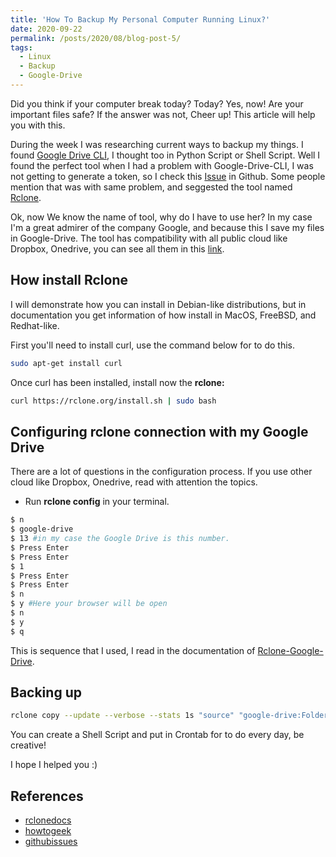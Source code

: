 ```yaml
---
title: 'How To Backup My Personal Computer Running Linux?'
date: 2020-09-22
permalink: /posts/2020/08/blog-post-5/
tags:
  - Linux
  - Backup
  - Google-Drive
---
```


Did you think if your computer break today? Today? Yes, now! Are your important files safe?
If the answer was not, Cheer up! This article will help you with this.

During the week I was researching current ways to backup my things. I found [Google Drive CLI](https://github.com/prasmussen/gdrive), I thought too in Python Script or Shell Script. Well I found the perfect tool when I had a problem with Google-Drive-CLI, I was not getting to generate a token, so I check this [Issue](https://github.com/prasmussen/gdrive/issues/553) in Github. Some people mention that was with same problem, and seggested the tool named [Rclone](https://rclone.org).

Ok, now We know the name of tool, why do I have to use her? In my case I'm a great admirer of the company Google, and because this I save my files in Google-Drive. The tool has compatibility with all public cloud like Dropbox, Onedrive, you can see all them in this [link](https://rclone.org/docs/).

## How install Rclone ##

I will demonstrate how you can install in Debian-like distributions, but in documentation you get information of how install in MacOS, FreeBSD, and Redhat-like.

First you'll need to install curl, use the command below for to do this.

```bash
sudo apt-get install curl

```

Once curl has been installed, install now the **rclone:**

```bash
curl https://rclone.org/install.sh | sudo bash
```

## Configuring rclone connection with my Google Drive ##

There are a lot of questions in the configuration process. If you use other cloud like Dropbox, Onedrive, read with attention the topics.

- Run **rclone config** in your terminal.

```bash
$ n
$ google-drive
$ 13 #in my case the Google Drive is this number.
$ Press Enter
$ Press Enter
$ 1
$ Press Enter
$ Press Enter
$ n
$ y #Here your browser will be open
$ n
$ y
$ q
```

This is sequence that I used, I read in the documentation of [Rclone-Google-Drive](https://rclone.org/drive/).

## Backing up ##

```bash
rclone copy --update --verbose --stats 1s "source" "google-drive:Folder-Destination-inside-Google-Drive"
```

You can create a Shell Script and put in Crontab for to do every day, be creative!

I hope I helped you :)

## References ##
- [rclonedocs](https://rclone.org/docs/)
- [howtogeek](https://www.howtogeek.com/451262/how-to-use-rclone-to-back-up-to-google-drive-on-linux/)
- [githubissues](https://github.com/prasmussen/gdrive/issues/553)